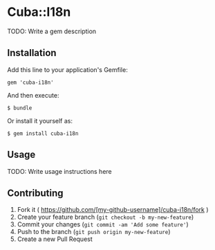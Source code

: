# Cuba::I18n

TODO: Write a gem description

## Installation

Add this line to your application's Gemfile:

    gem 'cuba-i18n'

And then execute:

    $ bundle

Or install it yourself as:

    $ gem install cuba-i18n

## Usage

TODO: Write usage instructions here

## Contributing

1. Fork it ( https://github.com/[my-github-username]/cuba-i18n/fork )
2. Create your feature branch (`git checkout -b my-new-feature`)
3. Commit your changes (`git commit -am 'Add some feature'`)
4. Push to the branch (`git push origin my-new-feature`)
5. Create a new Pull Request

